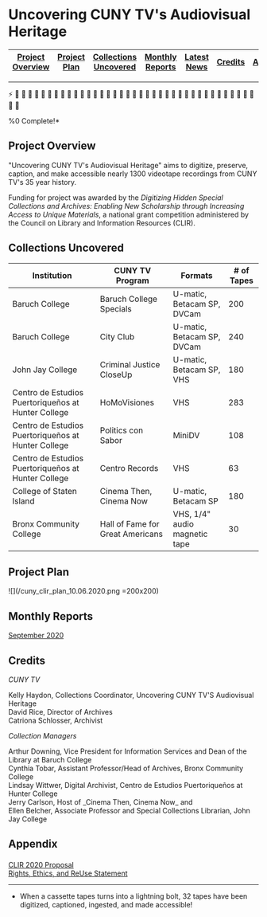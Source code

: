 
<h1>Uncovering CUNY TV's Audiovisual Heritage</h1>

| [Project Overview](#about)| [Project Plan](#plan)| [Collections Uncovered](#coll) | [Monthly Reports](#month) | [Latest News](#news)  | [Credits](#cred) | [Appendix](#app)   
| ----------- | ----------- | ------- | ----------- | --------------------- | ---------------------| ---------------------

<hr>

:zap: :vhs: :vhs: :vhs: :vhs: :vhs: :vhs: :vhs: :vhs: :vhs: :vhs: :vhs: :vhs: :vhs: :vhs: :vhs: :vhs: :vhs: :vhs: :vhs: :vhs: :vhs: :vhs: :vhs: :vhs: :vhs: :vhs: :vhs: :vhs: :vhs: :vhs: :vhs: :vhs: :vhs: :vhs: :vhs: :vhs: :vhs: :vhs: :vhs: <p>  %0 Complete!* </p>

## <a name="about"> Project Overview </a>

"Uncovering CUNY TV's Audiovisual Heritage" aims to digitize, preserve, caption, and make accessible nearly 1300 videotape recordings from CUNY TV's 35 year history. 

Funding for project was awarded by the _Digitizing Hidden Special Collections and Archives: Enabling New Scholarship through Increasing Access to Unique Materials_, a national grant competition administered by the Council on Library and Information Resources (CLIR). 

## <a name="coll">Collections Uncovered</a>

| Institution | CUNY TV Program  | Formats | # of Tapes 
| ----------- | ----------- | ------- | ----------- 
| Baruch College | Baruch College Specials | U-matic, Betacam SP, DVCam | 200 
| Baruch College | City Club | U-matic, Betacam SP, DVCam | 240 
| John Jay College | Criminal Justice CloseUp | U-matic, Betacam SP, VHS | 180 
| Centro de Estudios Puertoriqueños at Hunter College | HoMoVisiones | VHS | 283 
| Centro de Estudios Puertoriqueños at Hunter College | Politics con Sabor | MiniDV | 108 
| Centro de Estudios Puertoriqueños at Hunter College | Centro Records | VHS | 63 
| College of Staten Island | Cinema Then, Cinema Now | U-matic, Betacam SP | 180 
| Bronx Community College | Hall of Fame for Great Americans | VHS, 1/4" audio magnetic tape | 30 

## <a name="plan">Project Plan</a>  

![](/cuny_clir_plan_10.06.2020.png =200x200)

## <a name="month">Monthly Reports</a>
<a href="https://github.com/kellyhaydon/kellyhaydon.github.io/blob/master/sept2020.md">September 2020</a>

## <a name="cred">Credits </a>

_CUNY TV_ <p>
Kelly Haydon, Collections Coordinator, Uncovering CUNY TV'S Audiovisual Heritage<br>
David Rice, Director of Archives<br>
Catriona Schlosser, Archivist<br>
 </p>
<p>

_Collection Managers_ <br>

</p>
Arthur Downing, Vice President for Information Services and Dean of the Library at Baruch College<br>
Cynthia Tobar, Assistant Professor/Head of Archives, Bronx Community College<br>
Lindsay Wittwer, Digital Archivist, Centro de Estudios Puertoriqueños at Hunter College<br>
Jerry Carlson, Host of _Cinema Then, Cinema Now_ and <br>
Ellen Belcher, Associate Professor and Special Collections Librarian, John Jay College<br>
<p>
 
## <a name="app">Appendix</a></p>

<a href="clir app 2019 2nd Round.pdf">CLIR 2020 Proposal</a><br>
<a href="Rights, Ethics and Re-Use Statement September 2019.pdf">Rights, Ethics, and ReUse Statement</a>

<p>
 
 <hr>

* When a cassette tapes turns into a lightning bolt, 32 tapes have been digitized, captioned, ingested, and made accessible!

